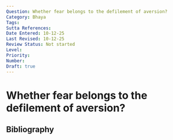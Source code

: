 ```yaml
---
Question: Whether fear belongs to the defilement of aversion?
Category: Bhaya
Tags: 
Sutta References: 
Date Entered: 10-12-25
Last Revised: 10-12-25
Review Status: Not started
Level: 
Priority: 
Number: 
Draft: true
---
```


# Whether fear belongs to the defilement of aversion?

## Bibliography

<!-- 

Notes:



-->